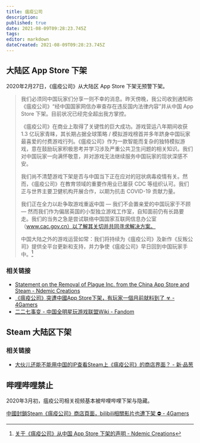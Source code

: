 ```yaml
---
title: 瘟疫公司
description: 
published: true
date: 2021-08-09T09:28:23.745Z
tags: 
editor: markdown
dateCreated: 2021-08-09T09:28:23.745Z
---
```


## 大陆区 App Store 下架

2020年2月27日，《瘟疫公司》从大陆区 App Store 下架无预警下架。

> 我们必须同中国玩家们分享一则不幸的消息。昨天傍晚，我公司收到通知称《瘟疫公司》“经中国国家网信办审查存在违反国内法律内容”并从中国 App Store 下架。目前状况已经完全超出我方掌控。
>
> 《瘟疫公司》在商业上取得了关键性的巨大成功。游戏营运八年期间收获 1.3 亿玩家青睐，其长期占据全球策略 / 模拟游戏榜首并多年跻身中国玩家最喜爱的付费游戏行列。《瘟疫公司》作为一款智能而复杂的独特模拟游戏，意在鼓励玩家积极思考并学习涉及严重公共卫生问题的相关知识。我们对中国玩家一向满怀敬意，并对游戏无法继续服务中国玩家的现状深感不安。
>
> 我们尚不清楚游戏下架是否与中国当下正在应对的冠状病毒疫情有关。然而，《瘟疫公司》在教育领域的重要作用业已屡获 CDC 等组织认可。我们正与世界主要卫健机构开展合作，以期为抗击 COVID-19 贡献力量。
>
> 我们正在全力以赴争取游戏重返中国 — 我们不会置亲爱的中国玩家于不顾 — 然而我们作为偏居英国的小型独立游戏工作室，自知面前仍有长路要走。我们的当务之急是尝试联络中国国家互联网信息办公室（www.cac.gov.cn）以了解其关切并共同寻求解决方案。
>
> 中国大陆之外的游戏运营如常：我们将持续为《瘟疫公司》及新作《反叛公司》提供全平台更新和支持，并力争使《瘟疫公司》早日回到中国玩家手中。[^rmfmanm]

[^rmfmanm]: [关于《瘟疫公司》从中国 App Store 下架的声明 - Ndemic Creations](https://web.archive.org/web/20210527081124/https://www.ndemiccreations.com/en/news/174-app-store)

### 相关链接

+ [Statement on the Removal of Plague Inc. from the China App Store and Steam - Ndemic Creations](https://web.archive.org/web/20210417055632mp_/https://www.ndemiccreations.com/en/news/173-statement-on-the-removal-of-plague-inc-from-the-china-app-store)
+ [《瘟疫公司》突遭中國App Store下架，有玩家一個月前就料到了 ☣ - 4Gamers](https://web.archive.org/web/20210809002213if_/https://www.4gamers.com.tw/news/detail/42225/plague-inc-was-pull-off-from-china-app-store-all-of-sudden-by-no-reason)
+ [二二七事变 - 中国全明星玩游戏联盟Wiki - Fandom](https://web.archive.org/web/20210809001419/https://kichiku.fandom.com/zh/wiki/二二七事变)

## Steam 大陆区下架

### 相关链接

+ [大伙儿还能不能用中国的IP查看Steam上《瘟疫公司》的商店界面？ - 新·品葱](https://web.archive.org/web/20200302092403/https://pincong.rocks/question/19991)

## 哔哩哔哩禁止

2020年3月初，瘟疫公司相关视频基本被哔哩哔哩下架与隐藏。

[中國封鎖Steam《瘟疫公司》商店頁面，bilibili相關影片也遭下架 ⛔ - 4Gamers](https://web.archive.org/web/20210809002045if_/https://www.4gamers.com.tw/news/detail/42254/steam-plague-inc-has-been-pull-off-by-cyberspace-administration-of-china)
